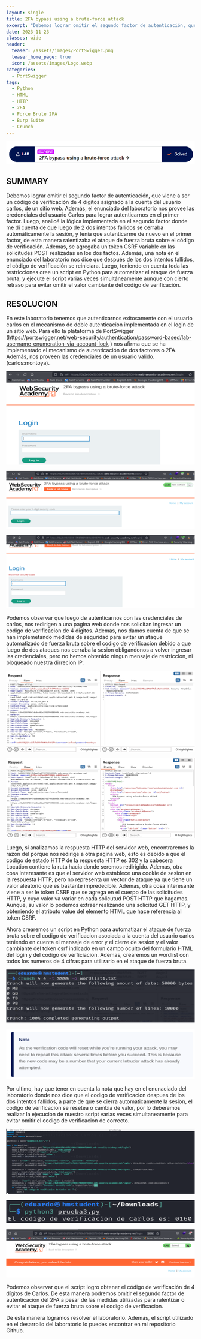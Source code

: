 ```yaml
---
layout: single
title: 2FA bypass using a brute-force attack
excerpt: "Debemos lograr omitir el segundo factor de autenticación, que viene a ser un código de verificación de 4 dígitos asignado a la cuenta del usuario carlos, de un sitio web. Además, el enunciado del laboratorio nos provee las credenciales del usuario Carlos para lograr autenticarnos en el primer factor. Luego, analicé la lógica implementada en el segundo factor de autenticación donde me di cuenta de que luego de 2 dos intentos fallidos se cerraba automáticamente la sesión, y tenía que autenticarme de nuevo en el primer factor, de esta manera ralentizaba el ataque de fuerza bruta sobre el código de verificación. Además, una nota en el enunciado del laboratorio nos dice que después de los dos intentos fallidos, el código de verificación se reiniciara, es decir, cambiara de valor. Luego, teniendo en cuenta toda las restricciones cree un script en Python para automatizar el ataque de fuerza bruta, y ejecute el script varias veces simultáneamente aunque con cierto retraso para evitar omitir el codigo." 
date: 2023-11-23	
classes: wide
header:
  teaser: /assets/images/PortSwigger.png
  teaser_home_page: true
  icon: /assets/images/Logo.webp
categories:
  - PortSwigger
tags:
  - Python
  - HTML
  - HTTP
  - 2FA
  - Force Brute 2FA
  - Burp Suite
  - Crunch
---
```


![](/assets/images/Lab6/image001.png)

## SUMMARY

Debemos lograr omitir el segundo factor de autenticación, que viene a ser un código de verificación de 4 dígitos asignado a la cuenta del usuario carlos, de un sitio web. Además, el enunciado del laboratorio nos provee las credenciales del usuario Carlos para lograr autenticarnos en el primer factor. Luego, analicé la lógica implementada en el segundo factor  donde me di cuenta de que luego de 2 dos intentos fallidos se cerraba automáticamente la sesión, y tenía que autenticarme de nuevo en el primer factor, de esta manera ralentizaba el ataque de fuerza bruta sobre el código de verificación. Ademas, se agregaba un token CSRF variable en las solicitudes POST realizadas en los dos factos. Además, una nota en el enunciado del laboratorio nos dice que después de los dos intentos fallidos, el código de verificación se reiniciara. Luego, teniendo en cuenta toda las restricciones cree un script en Python para automatizar el ataque de fuerza bruta, y ejecute el script varias veces simultáneamente aunque con cierto retraso para evitar omitir el valor cambiante del código de verificación. 

## RESOLUCION

En este laboratorio tenemos que autenticarnos exitosamente con el usuario carlos en el mecanismo de doble autenticacion implementada en el login de un sitio web. Para ello la plataforma de PortSwigger  (https://portswigger.net/web-security/authentication/password-based/lab-username-enumeration-via-account-lock ) nos afirma que se ha implementado el mecanismo de autenticación de dos factores o 2FA.  Además, nos proveen las credenciales de un usuario valido. (carlos:montoya). 

![](/assets/images/Lab6/image002.png)

![](/assets/images/Lab6/image003.png)

![](/assets/images/Lab6/image004.png)

Podemos observar que luego de autenticarnos con las credenciales de carlos, nos redirigen a una pagina web donde nos solicitan ingresar un codigo de verificacion de 4 digitos. Ademas, nos damos cuenta de que se han implemetando medidas de seguridad para evitar un ataque automatizado de fuerza bruta sobre el codigo de verificacion debido a que luego de dos ataques nos cerraba la sesion obligandonos a volver ingresar las credenciales, pero no hemos obtenido ningun mensaje de restriccion, ni bloqueado nuestra dirrecion IP.

![](/assets/images/Lab6/image005.png)

![](/assets/images/Lab6/image006.png)

Luego, si analizamos la respuesta HTTP del servidor web, encontraremos la razon del porque nos redirige a otra pagina web, esto es debido a que el codigo de estado HTTP de la respuesta HTTP es 302 y la cabecera Location contiene la ruta hacia donde seremos redirigido. Ademas, otra cosa interesante es que el servidor web establece una cookie de sesion en la respuesta HTTP, pero no representa un vector de ataque ya que tiene un valor aleatorio que es bastante impredecible. Ademas, otra cosa interesante viene a ser le token CSRF que se agrega en el cuerpo de las solicitudes HTTP, y cuyo valor va variar en cada solicutud POST HTTP que hagamos. Aunque, su valor lo podemos extraer realizando una solicitud GET HTTP, y obteniendo el atributo value del elemento HTML que hace referencia al token CSRF.

Ahora crearemos un script en Python para automatizar el ataque de fuerza bruta sobre el codigo de verificacion asociada a la cuenta del usuario carlos teniendo en cuenta el mensaje de error y el cierre de sesion y el valor cambiante del token csrf indicado en un campo oculto del formulario HTML del login y del codigo de verficiacion. Ademas, crearemos un wordlist con todos los numeros de 4 cifras para utilizarlo en el ataque de fuerza bruta.

![](/assets/images/Lab6/image007.png)

![](/assets/images/Lab6/image008.png)

Por ultimo, hay que tener en cuenta la nota que hay en el enunaciado del laboratorio donde nos dice que el codigo de verificacion despues de los dos intentos fallidos, a parte de que se cierra automaticamente la sesion, el codigo de verificacion se resetea o cambia de valor, por lo deberemos realizar la ejecucion de nuestro script varias veces simultaneamente para evitar omitir el codigo de verificacion de correcto.

![](/assets/images/Lab6/image009.png)

![](/assets/images/Lab6/image010.png)

![](/assets/images/Lab6/image011.png)

Podemos observar que el script logro obtener el código de verificación de 4 dígitos de Carlos. De esta manera podremos omitir el segundo factor de autenticación del 2FA a pesar de las medidas utilizadas para ralentizar o evitar el ataque de fuerza bruta sobre el codigo de verificacion.

De esta manera logramos resolver el laboratorio. Además, el script utilizado en el desarrollo del laboratorio lo puedes encontrar en mi repositorio Github.


